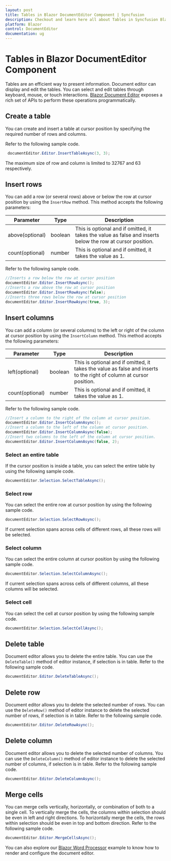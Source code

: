 ```yaml
---
layout: post
title: Tables in Blazor DocumentEditor Component | Syncfusion
description: Checkout and learn here all about Tables in Syncfusion Blazor DocumentEditor component and much more.
platform: Blazor
control: DocumentEditor
documentation: ug
---
```


# Tables in Blazor DocumentEditor Component

Tables are an efficient way to present information. Document editor can display and edit the tables. You can select and edit tables through keyboard, mouse, or touch interactions. [Blazor Document Editor](https://www.syncfusion.com/blazor-components/blazor-word-processor) exposes a rich set of APIs to perform these operations programmatically.

## Create a table

You can create and insert a table at cursor position by specifying the required number of rows and columns.

Refer to the following sample code.

```csharp
 documentEditor.Editor.InsertTableAsync(3, 3);
```

The maximum size of row and column is limited to 32767 and 63 respectively.

## Insert rows

You can add a row (or several rows) above or below the row at cursor position by using the `InsertRow` method. This method accepts the following parameters:

Parameter | Type | Description
----------|------|-------------
above(optional) | boolean | This is optional and if omitted, it takes the value as false and inserts below the row at cursor position.
count(optional) | number | This is optional and if omitted, it takes the value as 1.

Refer to the following sample code.

```csharp
//Inserts a row below the row at cursor position
documentEditor.Editor.InsertRowAsync();
//Inserts a row above the row at cursor position
documentEditor.Editor.InsertRowAsync(false);
//Inserts three rows below the row at cursor position
documentEditor.Editor.InsertRowAsync(true, 3);
```

## Insert columns

You can add a column (or several columns) to the left or right of the column at cursor position by using the `InsertColumn` method. This method accepts the following parameters:

Parameter | Type | Description
----------|------|-------------
left(optional) | boolean| This is optional and if omitted, it takes the value as false and inserts to the right of column at cursor position.
count(optional) | number |  This is optional and if omitted, it takes the value as 1.

Refer to the following sample code.

```csharp
//Insert a column to the right of the column at cursor position.
documentEditor.Editor.InsertColumnAsync();
//Insert a column to the left of the column at cursor position.
documentEditor.Editor.InsertColumnAsync(false);
//Insert two columns to the left of the column at cursor position.
documentEditor.Editor.InsertColumnAsync(false, 2);
```

### Select an entire table

If the cursor position is inside a table, you can select the entire table by using the following sample code.

```csharp
documentEditor.Selection.SelectTableAsync();
```

### Select row

You can select the entire row at cursor position by using the following sample code.

```csharp
documentEditor.Selection.SelectRowAsync();
```

If current selection spans across cells of different rows, all these rows will be selected.

### Select column

You can select the entire column at cursor position by using the following sample code.

```csharp
documentEditor.Selection.SelectColumnAsync();
```

If current selection spans across cells of different columns, all these columns will be selected.

### Select cell

You can select the cell at cursor position by using the following sample code.

```csharp
documentEditor.Selection.SelectCellAsync();
```

## Delete table

Document editor allows you to delete the entire table. You can use the `DeleteTable()` method of editor instance, if selection is in table. Refer to the following sample code.

```csharp
documentEditor.Editor.DeleteTableAsync();
```

## Delete row

Document editor allows you to delete the selected number of rows. You can use the `DeleteRow()` method of editor instance to delete the selected number of rows, if selection is in table. Refer to the following sample code.

```csharp
documentEditor.Editor.DeleteRowAsync();
```

## Delete column

Document editor allows you to delete the selected number of columns. You can use the `DeleteColumn()` method of editor instance to delete the selected number of columns, if selection is in table. Refer to the following sample code.

```csharp
documentEditor.Editor.DeleteColumnAsync();
```

## Merge cells

You can merge cells vertically, horizontally, or combination of both to a single cell. To vertically merge the cells, the columns within selection should be even in left and right directions. To horizontally merge the cells, the rows within selection should be even in top and bottom direction.
Refer to the following sample code.

```csharp
documentEditor.Editor.MergeCellsAsync();
```

You can also explore our [Blazor Word Processor](https://blazor.syncfusion.com/demos/document-editor/default-functionalities) example to know how to render and configure the document editor.
